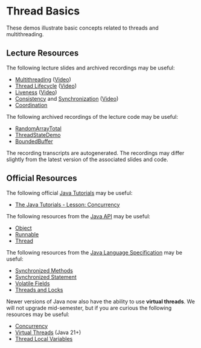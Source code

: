 Thread Basics
=================================================

These demos illustrate basic concepts related to threads and multithreading.

## Lecture Resources ##

The following lecture slides and archived recordings may be useful:

  - [Multithreading](https://docs.google.com/presentation/d/e/2PACX-1vQg0FB_osCG1aL4vjPPp1HRMKTJm9_HIzs__izf7DaWkZ70ys4B14CPK1gyzZOBTvqCQJHHbqw4Ud41/pub?start=false&loop=false&delayms=3000) ([Video](https://usfca.hosted.panopto.com/Panopto/Pages/Viewer.aspx?id=856db121-0783-4dfd-b8b5-afca015f0304))
  - [Thread Lifecycle](https://docs.google.com/presentation/d/e/2PACX-1vQycbWXlLYNVmOZaOHNQnuUZodavorlJEcsuJa69tOlfvSLQPpr39DcPvandPeQgKqOOg7TZuq_Ngi5/pub?start=false&loop=false&delayms=3000) ([Video](https://usfca.hosted.panopto.com/Panopto/Pages/Viewer.aspx?id=2dd95a28-0250-42bb-9dae-afca015f03ab))
  - [Liveness](https://docs.google.com/presentation/d/e/2PACX-1vTPdD96yklO8duuHgVDN81G_xP6xqQaRM8eaA2e75-s4uCZxAekRmkS2JijgDJ67kHkiovXQLd7HlXy/pub?start=false&loop=false&delayms=3000) ([Video](https://usfca.hosted.panopto.com/Panopto/Pages/Viewer.aspx?id=ecfa716e-7e15-4ec0-8bfb-afca0169fd19))
  - [Consistency](https://docs.google.com/presentation/d/e/2PACX-1vSfpJpKez0wGz8A-ueNtIQXg8y3ptCTELGU8ES2_oeuAwt9295LRAq5ffWfwCScjmsrkLGnPhhTUxSe/pub?start=false&loop=false&delayms=3000) and [Synchronization](https://docs.google.com/presentation/d/e/2PACX-1vQHjH1aVQIbQKBXtLAMNHRa-qS2TZie-w8YYr9P4lXs_vcUcApAeLIxI0kSz2GF4CyADd8azxhbcdwE/pub?start=false&loop=false&delayms=3000) ([Video](https://usfca.hosted.panopto.com/Panopto/Pages/Viewer.aspx?id=b1c553a1-4ce7-4762-82f4-afca0166a784))
  - [Coordination](https://docs.google.com/presentation/d/e/2PACX-1vTMD7lRdye-5kptn3d68vQYzJq2OQpIKtGLHyPK_sPYRExA5DWv9arIsF0121CP8PO2lV5UkJA-dhlb/pub?start=false&loop=false&delayms=3000)

The following archived recordings of the lecture code may be useful:

  - [RandomArrayTotal](https://usfca.hosted.panopto.com/Panopto/Pages/Viewer.aspx?id=c99e4e92-d495-424b-a6d5-afca015f0331)
  - [ThreadStateDemo](https://usfca.hosted.panopto.com/Panopto/Pages/Viewer.aspx?id=89d6b47d-67fa-4de7-b1a5-afca015f03db)
  - [BoundedBuffer](https://usfca.hosted.panopto.com/Panopto/Pages/Viewer.aspx?id=996f2e8b-da25-4d59-bf0e-afca0169fcbc)

The recording transcripts are autogenerated. The recordings may differ slightly from the latest version of the associated slides and code.

## Official Resources ##

The following official [Java Tutorials](http://docs.oracle.com/javase/tutorial/index.html) may be useful:

  - [The Java Tutorials - Lesson: Concurrency](https://docs.oracle.com/javase/tutorial/essential/concurrency/index.html)

The following resources from the [Java API](https://www.cs.usfca.edu/~cs212/javadoc/api/index.html) may be useful:

  - [Object](https://www.cs.usfca.edu/~cs212/javadoc/api/java.base/java/lang/Object.html)
  - [Runnable](https://www.cs.usfca.edu/~cs212/javadoc/api/java.base/java/lang/Runnable.html)
  - [Thread](https://www.cs.usfca.edu/~cs212/javadoc/api/java.base/java/lang/Thread.html)

The following resources from the [Java Language Specification](https://docs.oracle.com/javase/specs/jls/se17/html/index.html) may be useful:

  - [Synchronized Methods](https://docs.oracle.com/javase/specs/jls/se17/html/jls-8.html#jls-8.4.3.6)
  - [Synchronized Statement](https://docs.oracle.com/javase/specs/jls/se17/html/jls-14.html#jls-14.19)
  - [Volatile Fields](https://docs.oracle.com/javase/specs/jls/se17/html/jls-8.html#jls-8.3.1.4)
  - [Threads and Locks](https://docs.oracle.com/javase/specs/jls/se17/html/jls-17.html)

Newer versions of Java now also have the ability to use **virtual threads**. We will not upgrade mid-semester, but if you are curious the following resources may be useful: 

  - [Concurrency](https://docs.oracle.com/en/java/javase/21/core/concurrency.html)
  - [Virtual Threads](https://docs.oracle.com/en/java/javase/21/core/virtual-threads.html) (Java 21+)
  - [Thread Local Variables](https://docs.oracle.com/en/java/javase/21/core/thread-local-variables.html)